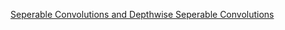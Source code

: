 [Seperable Convolutions and Depthwise Seperable Convolutions](https://towardsdatascience.com/a-basic-introduction-to-separable-convolutions-b99ec3102728)
